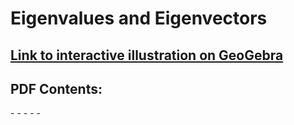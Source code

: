 Eigenvalues and Eigenvectors
========

## [Link to interactive illustration on GeoGebra](https://www.geogebra.org/m/wnataapv "Eigenvalues and Eigenvectors, final")

## PDF Contents:

-[](#)
-[](#)
-[](#)
-[](#)
-[](#)
